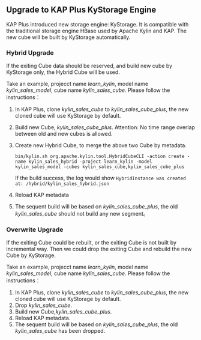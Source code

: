 ## Upgrade to KAP Plus KyStorage Engine

KAP Plus introduced new storage engine: KyStorage. It is compatible with the traditional storage engine HBase used by Apache Kylin and KAP. The new cube will be built by KyStorage automatically. 

### Hybrid Upgrade

If the exiting Cube data should be reserved, and build new cube by KyStorage only, the Hybrid Cube will be used.

Take an example,  projecct name *learn_kylin*, model name *kylin_sales_model*, cube name *kylin_sales_cube*. Please follow the instructions：

1. In KAP Plus, clone *kylin_sales_cube*  to *kylin_sales_cube_plus*, the new cloned cube will use KyStorage by default.

2. Build new Cube, *kylin_sales_cube_plus*. Attention: No time range overlap between old and new cubes is allowed. 

3. Create new Hybrid Cube, to merge the above two Cube by metadata.

    ```bin/kylin.sh org.apache.kylin.tool.HybridCubeCLI -action create -name kylin_sales_hybrid -project learn_kylin -model kylin_sales_model -cubes kylin_sales_cube,kylin_sales_cube_plus ```

   If the build success, the log would show ```HybridInstance was created at: /hybrid/kylin_sales_hybrid.json```

4. Reload KAP metadata 

5. The sequent build will be based on *kylin_sales_cube_plus*, the old *kylin_sales_cube* should not build any new segment。



### Overwrite Upgrade

If the exiting Cube could be rebuilt, or the exiting Cube is not built by incremental way. Then we could drop the exiting Cube and rebuild the new Cube by KyStorage. 

Take an example,  projecct name *learn_kylin*, model name *kylin_sales_model*, cube name *kylin_sales_cube*. Please follow the instructions：

1. In KAP Plus, clone *kylin_sales_cube*  to *kylin_sales_cube_plus*, the new cloned cube will use KyStorage by default.
2. Drop *kylin_sales_cube*.
3. Build new Cube,*kylin_sales_cube_plus*.
4. Reload KAP metadata.
5. The sequent build will be based on *kylin_sales_cube_plus*, the old *kylin_sales_cube* has been dropped.




